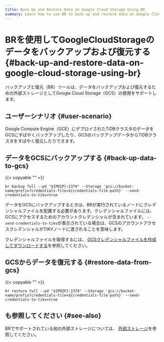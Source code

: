 ```yaml
---
title: Back Up and Restore Data on Google Cloud Storage Using BR
summary: Learn how to use BR to back up and restore data on Google Cloud Storage.
---
```


# BRを使用してGoogleCloudStorageのデータをバックアップおよび復元する {#back-up-and-restore-data-on-google-cloud-storage-using-br}

バックアップと復元（BR）ツールは、データをバックアップおよび復元するための外部ストレージとしてGoogle Cloud Storage（GCS）の使用をサポートします。

## ユーザーシナリオ {#user-scenario}

Google Compute Engine（GCE）にデプロイされたTiDBクラスタのデータをGCSにすばやくバックアップしたり、GCSのバックアップデータからTiDBクラスタをすばやく復元したりできます。

## データをGCSにバックアップする {#back-up-data-to-gcs}

{{< copyable "" >}}

```shell
br backup full --pd "${PDIP}:2379" --Storage 'gcs://bucket-name/prefix?credentials-file=${credentials-file-path}' --send-credentials-to-tikv=true
```

データをGCSにバックアップするときは、BRが実行されているノードにクレデンシャルファイルを配置する必要があります。クレデンシャルファイルには、GCSにアクセスするためのアカウントクレデンシャルが含まれています。 `--send-credentials-to-tikv`が表示されている場合は、GCSのアカウントアクセスクレデンシャルがTiKVノードに渡されることを意味します。

クレデンシャルファイルを取得するには、 [GCSクレデンシャルファイルを作成してダウンロードする](https://access.redhat.com/documentation/en-us/red_hat_openstack_platform/13/html/google_cloud_backup_guide/creds)を参照してください。

## GCSからデータを復元する {#restore-data-from-gcs}

{{< copyable "" >}}

```shell
br restore full --pd "${PDIP}:2379" --Storage 'gcs://bucket-name/prefix?credentials-file=${credentials-file-path}' --send-credentials-to-tikv=true
```

## も参照してください {#see-also}

BRでサポートされている他の外部ストレージについては、 [外部ストレージ](/br/backup-and-restore-storages.md)を参照してください。
